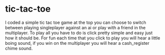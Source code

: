 # tic-tac-toe
I coded a simple tic tac toe game at the top you can choose to switch between playing singleplayer against an ai or play with a friend in the multiplayer.
To play all you have to do is click pretty simple and easy just how it should be.
For fun each time that you click to play you will hear a little boing sound, if you win on the multiplayer you will hear a cash_register chime sound.

